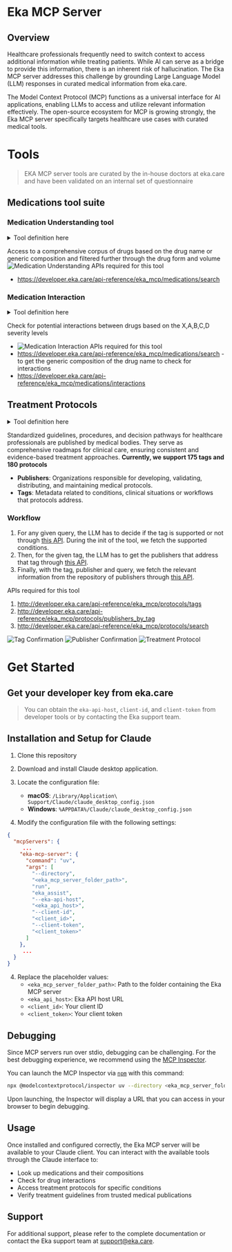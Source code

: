 # Eka MCP Server

## Overview

Healthcare professionals frequently need to switch context to access additional information while treating patients. While AI can serve as a bridge to provide this information, there is an inherent risk of hallucination. 
The Eka MCP server addresses this challenge by grounding Large Language Model (LLM) responses in curated medical information from eka.care.

The Model Context Protocol (MCP) functions as a universal interface for AI applications, enabling LLMs to access and utilize relevant information effectively. 
The open-source ecosystem for MCP is growing strongly, the Eka MCP server specifically targets healthcare use cases with curated medical tools.

# Tools
> EKA MCP server tools are curated by the in-house doctors at eka.care and have been validated on an internal set of questionnaire 

## Medications tool suite
### Medication Understanding tool 
<details>
<summary>Tool definition here</summary>
https://github.com/eka-care/eka_mcp_server/blob/14ea2d17ac4d93e619583a4b719a925180d8ff7d/src/eka_assist/mcp_server.py#L113-L120
</details>


Access to a comprehensive corpus of drugs based on the drug name or generic composition and filtered further through the drug form and volume
![Medication Understanding](assets/medication_understanding.png)
APIs required for this tool
   - https://developer.eka.care/api-reference/eka_mcp/medications/search 

### Medication Interaction
<details>
<summary>Tool definition here</summary>
https://github.com/eka-care/eka_mcp_server/blob/14ea2d17ac4d93e619583a4b719a925180d8ff7d/src/eka_assist/mcp_server.py#L122-L126
</details>

Check for potential interactions between drugs based on the X,A,B,C,D severity levels 
   - ![Medication Interaction](assets/medication_interaction.png)
APIs required for this tool
   - https://developer.eka.care/api-reference/eka_mcp/medications/search - to get the generic composition of the drug name to check for interactions
   - https://developer.eka.care/api-reference/eka_mcp/medications/interactions

## Treatment Protocols
<details>
<summary>Tool definition here</summary>
https://github.com/eka-care/eka_mcp_server/blob/14ea2d17ac4d93e619583a4b719a925180d8ff7d/src/eka_assist/mcp_server.py#L128-L174
</details>

Standardized guidelines, procedures, and decision pathways for healthcare professionals are published by medical bodies.
They serve as comprehensive roadmaps for clinical care, ensuring consistent and evidence-based treatment approaches.
**Currently, we support 175 tags and 180 protocols**
   - **Publishers**: Organizations responsible for developing, validating, distributing, and maintaining medical protocols.
   - **Tags**: Metadata related to conditions, clinical situations or workflows that protocols address.

### Workflow
1. For any given query, the LLM has to decide if the tag is supported or not through [this API](http://developer.eka.care/api-reference/eka_mcp/protocols/tags). During the init of the tool, we fetch the supported conditions.
2. Then, for the given tag, the LLM has to get the publishers that address that tag through [this API](http://developer.eka.care/api-reference/eka_mcp/protocols/publishers_by_tag).
3. Finally, with the tag, publisher and query, we fetch the relevant information from the repository of publishers through [this API](http://developer.eka.care/api-reference/eka_mcp/protocols/search).

APIs required for this tool
1. http://developer.eka.care/api-reference/eka_mcp/protocols/tags
2. http://developer.eka.care/api-reference/eka_mcp/protocols/publishers_by_tag
3. http://developer.eka.care/api-reference/eka_mcp/protocols/search

![Tag Confirmation](assets/treatment_tags.png)
![Publisher Confirmation](assets/protocol_publishers.png)
![Treatment Protocol](assets/protocol_search.png)

# Get Started
## Get your developer key from eka.care
> You can obtain the `eka-api-host`, `client-id`, and `client-token` from developer tools or by contacting the Eka support team.

## Installation and Setup for Claude
1. Clone this repository
2. Download and install Claude desktop application.
3. Locate the configuration file:
   - **macOS**: `/Library/Application\ Support/Claude/claude_desktop_config.json`
   - **Windows**: `%APPDATA%/Claude/claude_desktop_config.json`

4. Modify the configuration file with the following settings:

```json
{
  "mcpServers": {
     ...
    "eka-mcp-server": {
      "command": "uv",
      "args": [
        "--directory",
        "<eka_mcp_server_folder_path>",
        "run",
        "eka_assist",
        "--eka-api-host",
        "<eka_api_host>",
        "--client-id",
        "<client_id>",
        "--client-token",
        "<client_token>"
      ]
    }, 
     ...
  }
}
```
4. Replace the placeholder values:
   - `<eka_mcp_server_folder_path>`: Path to the folder containing the Eka MCP server
   - `<eka_api_host>`: Eka API host URL
   - `<client_id>`: Your client ID
   - `<client_token>`: Your client token

## Debugging

Since MCP servers run over stdio, debugging can be challenging. For the best debugging experience, we recommend using the [MCP Inspector](https://github.com/modelcontextprotocol/inspector).

You can launch the MCP Inspector via [`npm`](https://docs.npmjs.com/downloading-and-installing-node-js-and-npm) with this command:

```bash
npx @modelcontextprotocol/inspector uv --directory <eka_mcp_server_folder_path> run eka_assist
```
Upon launching, the Inspector will display a URL that you can access in your browser to begin debugging.

## Usage

Once installed and configured correctly, the Eka MCP server will be available to your Claude client. You can interact with the available tools through the Claude interface to:

- Look up medications and their compositions
- Check for drug interactions
- Access treatment protocols for specific conditions
- Verify treatment guidelines from trusted medical publications

## Support

For additional support, please refer to the complete documentation or contact the Eka support team at support@eka.care.